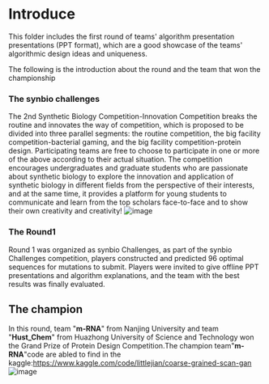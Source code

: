 # Introduce
This folder includes the first round of teams' algorithm presentation presentations (PPT format), which are a good showcase of the teams' algorithmic design ideas and uniqueness. 

The following is the introduction about the round and the team that won the championship
### The synbio challenges
The 2nd Synthetic Biology Competition-Innovation Competition breaks the routine and innovates the way of competition, which is proposed to be divided into three parallel segments: the routine competition, the big facility competition-bacterial gaming, and the big facility competition-protein design. Participating teams are free to choose to participate in one or more of the above according to their actual situation.
The competition encourages undergraduates and graduate students who are passionate about synthetic biology to explore the innovation and application of synthetic biology in different fields from the perspective of their interests, and at the same time, it provides a platform for young students to communicate and learn from the top scholars face-to-face and to show their own creativity and creativity!
![image](https://github.com/KRATSZ/CAPE-2023/assets/59955777/6a96cbe7-4acb-4f40-a72a-39b5629e7813)

### The Round1 
Round 1 was organized as synbio Challenges, as part of the synbio Challenges competition, players constructed and predicted 96 optimal sequences for mutations to submit. Players were invited to give offline PPT presentations and algorithm explanations, and the team with the best results was finally evaluated.

## The champion
In this round, team "**m-RNA**" from Nanjing University and team "**Hust_Chem**" from Huazhong University of Science and Technology won the Grand Prize of Protein Design Competition.The champion team"**m-RNA**"code are abled to find in the kaggle:https://www.kaggle.com/code/littlejian/coarse-grained-scan-gan
![image](https://github.com/KRATSZ/CAPE-2023/assets/59955777/b24a641c-95c8-49f7-a80d-8b181c17d7df)


